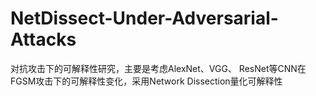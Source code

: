 # NetDissect-Under-Adversarial-Attacks
对抗攻击下的可解释性研究，主要是考虑AlexNet、VGG、 ResNet等CNN在FGSM攻击下的可解释性变化，采用Network Dissection量化可解释性
